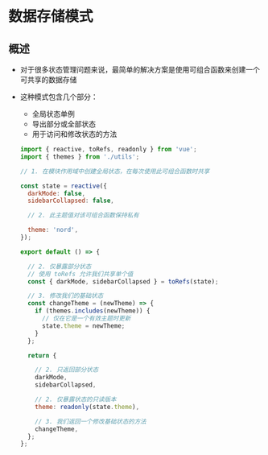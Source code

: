 # 数据存储模式

## 概述

+ 对于很多状态管理问题来说，最简单的解决方案是使用可组合函数来创建一个可共享的数据存储
+ 这种模式包含几个部分：

  + 全局状态单例
  + 导出部分或全部状态
  + 用于访问和修改状态的方法

  ```js
  import { reactive, toRefs, readonly } from 'vue';
  import { themes } from './utils';

  // 1. 在模块作用域中创建全局状态，在每次使用此可组合函数时共享

  const state = reactive({
    darkMode: false,
    sidebarCollapsed: false,

    // 2. 此主题值对该可组合函数保持私有

    theme: 'nord',
  });

  export default () => {

    // 2. 仅暴露部分状态
    // 使用 toRefs 允许我们共享单个值
    const { darkMode, sidebarCollapsed } = toRefs(state);

    // 3. 修改我们的基础状态
    const changeTheme = (newTheme) => {
      if (themes.includes(newTheme)) {
        // 仅在它是一个有效主题时更新
        state.theme = newTheme;
      }
    };

    return {

      // 2. 只返回部分状态
      darkMode,
      sidebarCollapsed,

      // 2. 仅暴露状态的只读版本
      theme: readonly(state.theme),

      // 3. 我们返回一个修改基础状态的方法
      changeTheme,
    };
  };
  ```
